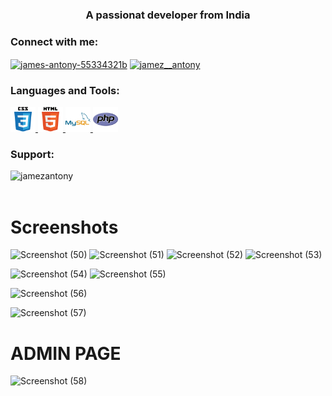 <h3 align="center">A passionat developer from India</h3>

<h3 align="left">Connect with me:</h3>
<p align="left">
<a href="https://linkedin.com/in/james-antony-55334321b" target="blank"><img align="center" src="https://raw.githubusercontent.com/rahuldkjain/github-profile-readme-generator/master/src/images/icons/Social/linked-in-alt.svg" alt="james-antony-55334321b" height="30" width="40" /></a>
<a href="https://instagram.com/jamez__antony" target="blank"><img align="center" src="https://raw.githubusercontent.com/rahuldkjain/github-profile-readme-generator/master/src/images/icons/Social/instagram.svg" alt="jamez__antony" height="30" width="40" /></a>
</p>

<h3 align="left">Languages and Tools:</h3>
<p align="left"> <a href="https://www.w3schools.com/css/" target="_blank" rel="noreferrer"> <img src="https://raw.githubusercontent.com/devicons/devicon/master/icons/css3/css3-original-wordmark.svg" alt="css3" width="40" height="40"/> </a> <a href="https://www.w3.org/html/" target="_blank" rel="noreferrer"> <img src="https://raw.githubusercontent.com/devicons/devicon/master/icons/html5/html5-original-wordmark.svg" alt="html5" width="40" height="40"/> </a> <a href="https://www.mysql.com/" target="_blank" rel="noreferrer"> <img src="https://raw.githubusercontent.com/devicons/devicon/master/icons/mysql/mysql-original-wordmark.svg" alt="mysql" width="40" height="40"/> </a> <a href="https://www.php.net" target="_blank" rel="noreferrer"> <img src="https://raw.githubusercontent.com/devicons/devicon/master/icons/php/php-original.svg" alt="php" width="40" height="40"/> </a> </p>

<h3 align="left">Support:</h3>
<p><a href="https://www.buymeacoffee.com/jamezantony"> <img align="left" src="https://cdn.buymeacoffee.com/buttons/v2/default-yellow.png" height="50" width="210" alt="jamezantony" /></a></p><br><br>

# Screenshots

![Screenshot (50)](https://github.com/jamezantony/Online-Iphone-Shopping-website-using-php-and-mysql/assets/96793324/5c1abc94-f2b1-492a-968a-839b87023e94)
![Screenshot (51)](https://github.com/jamezantony/Online-Iphone-Shopping-website-using-php-and-mysql/assets/96793324/449bb380-dfdd-45e3-9513-fcbc496bbd95)
![Screenshot (52)](https://github.com/jamezantony/Online-Iphone-Shopping-website-using-php-and-mysql/assets/96793324/b8258a71-996b-4f93-9bd7-90c29f4f15d6)
![Screenshot (53)](https://github.com/jamezantony/Online-Iphone-Shopping-website-using-php-and-mysql/assets/96793324/4ae9b14e-db8b-4ba4-a770-5f26a304d512)

![Screenshot (54)](https://github.com/jamezantony/Online-Iphone-Shopping-website-using-php-and-mysql/assets/96793324/8a28e8e9-a985-4030-814a-973dc9710414)
![Screenshot (55)](https://github.com/jamezantony/Online-Iphone-Shopping-website-using-php-and-mysql/assets/96793324/cbf4b309-cca0-4f71-bcf5-5605f55c3616)


![Screenshot (56)](https://github.com/jamezantony/Online-Iphone-Shopping-website-using-php-and-mysql/assets/96793324/57465aae-2f02-4cd7-9896-399a58ba92ab)



![Screenshot (57)](https://github.com/jamezantony/Online-Iphone-Shopping-website-using-php-and-mysql/assets/96793324/3c53d4c3-5e4c-433b-9266-9639ac9a82d6)


# ADMIN PAGE
![Screenshot (58)](https://github.com/jamezantony/Online-Iphone-Shopping-website-using-php-and-mysql/assets/96793324/e5ec15c7-74fc-450d-b311-5b0e434d8d45)



